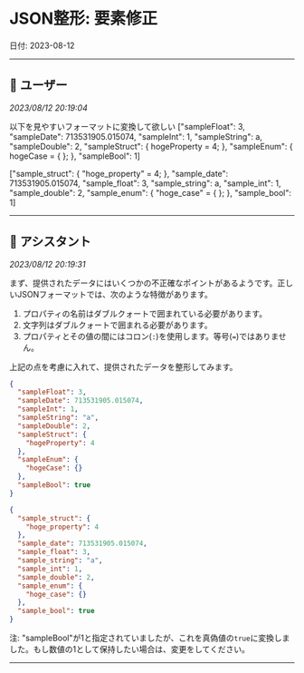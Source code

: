 # JSON整形: 要素修正

日付: 2023-08-12

---

## 👤 ユーザー
*2023/08/12 20:19:04*

以下を見やすいフォーマットに変換して欲しい
["sampleFloat": 3, "sampleDate": 713531905.015074, "sampleInt": 1, "sampleString": a, "sampleDouble": 2, "sampleStruct": {
    hogeProperty = 4;
}, "sampleEnum": {
    hogeCase =     {
    };
}, "sampleBool": 1]

["sample_struct": {
    "hoge_property" = 4;
}, "sample_date": 713531905.015074, "sample_float": 3, "sample_string": a, "sample_int": 1, "sample_double": 2, "sample_enum": {
    "hoge_case" =     {
    };
}, "sample_bool": 1]

---

## 🤖 アシスタント
*2023/08/12 20:19:31*

まず、提供されたデータにはいくつかの不正確なポイントがあるようです。正しいJSONフォーマットでは、次のような特徴があります。

1. プロパティの名前はダブルクォートで囲まれている必要があります。
2. 文字列はダブルクォートで囲まれる必要があります。
3. プロパティとその値の間にはコロン(`:`)を使用します。等号(`=`)ではありません。

上記の点を考慮に入れて、提供されたデータを整形してみます。

```json
{
  "sampleFloat": 3,
  "sampleDate": 713531905.015074,
  "sampleInt": 1,
  "sampleString": "a",
  "sampleDouble": 2,
  "sampleStruct": {
    "hogeProperty": 4
  },
  "sampleEnum": {
    "hogeCase": {}
  },
  "sampleBool": true
}
```

```json
{
  "sample_struct": {
    "hoge_property": 4
  },
  "sample_date": 713531905.015074,
  "sample_float": 3,
  "sample_string": "a",
  "sample_int": 1,
  "sample_double": 2,
  "sample_enum": {
    "hoge_case": {}
  },
  "sample_bool": true
}
```

注: "sampleBool"が1と指定されていましたが、これを真偽値の`true`に変換しました。もし数値の1として保持したい場合は、変更をしてください。

---
